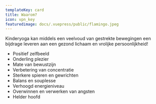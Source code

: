 ```yaml
---
templateKey: card
title: Waarom?
icon: vpn_key
featuredimage: docs/.vuepress/public/flamingo.jpeg
---
```

Kinderyoga kan middels een veelvoud van gestrekte bewegingen een bijdrage leveren aan een gezond lichaam en vrolijke persoonlijkheid!

* Positief zelfbeeld
* Onderling plezier
* Mate van bewustzijn
* Verbetering van concentratie
* Sterkere spieren en gewrichten
* Balans en souplesse
* Verhoogd energieniveau
* Overwinnen en verwerken van angsten
* Helder hoofd
